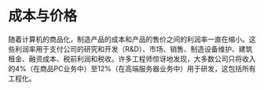 # 成本与价格

随着计算机的商品化，制造产品的成本和产品的售价之间的利润率一直在缩小。这些利润率用于支付公司的研究和开发（R\&D）、市场、销售、制造设备维护、建筑租金、融资成本、税前利润和税收。许多工程师惊讶地发现，大多数公司只将收入的4%（在商品PC业务中）至12%（在高端服务器业务中）用于研发，这包括所有工程化。
